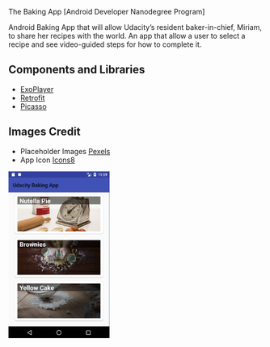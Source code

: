 ﻿

The Baking App [Android Developer Nanodegree Program]

Android Baking App that will allow Udacity’s resident baker-in-chief, Miriam, to share her recipes with the world. 
An app that allow a user to select a recipe and see video-guided steps for how to complete it.


Components and Libraries
---------
* [ExoPlayer](https://github.com/google/ExoPlayer)
* [Retrofit](https://github.com/square/retrofit)
* [Picasso](http://square.github.io/picasso)

Images Credit
---------
* Placeholder Images [Pexels](https://www.pexels.com/)
* App Icon           [Icons8](https://icons8.com)

<img src="https://raw.githubusercontent.com/sapsztor/BakingApp/master/img/BakingApp_sc1.jpg" width="200"/>